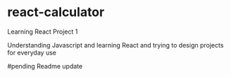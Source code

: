 # react-calculator
Learning React Project 1

Understanding Javascript and learning React and trying to design projects for everyday use

#pending Readme update
